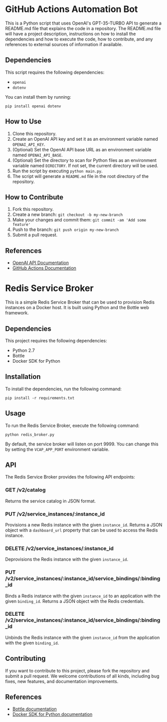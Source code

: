 # GitHub Actions Automation Bot

This is a Python script that uses OpenAI's GPT-35-TURBO API to generate a README.md file that explains the code in a repository. The README.md file will have a project description, instructions on how to install the dependencies and how to execute the code, how to contribute, and any references to external sources of information if available.

## Dependencies

This script requires the following dependencies:

- `openai`
- `dotenv`

You can install them by running:

```
pip install openai dotenv
```

## How to Use

1. Clone this repository.
2. Create an OpenAI API key and set it as an environment variable named `OPENAI_API_KEY`.
3. (Optional) Set the OpenAI API base URL as an environment variable named `OPENAI_API_BASE`.
4. (Optional) Set the directory to scan for Python files as an environment variable named `DIRECTORY`. If not set, the current directory will be used.
5. Run the script by executing `python main.py`.
6. The script will generate a `README.md` file in the root directory of the repository.

## How to Contribute

1. Fork this repository.
2. Create a new branch: `git checkout -b my-new-branch`
3. Make your changes and commit them: `git commit -am 'Add some feature'`
4. Push to the branch: `git push origin my-new-branch`
5. Submit a pull request.

## References

- [OpenAI API Documentation](https://beta.openai.com/docs/)
- [GitHub Actions Documentation](https://docs.github.com/en/actions)

# Redis Service Broker

This is a simple Redis Service Broker that can be used to provision Redis instances on a Docker host. It is built using Python and the Bottle web framework.

## Dependencies

This project requires the following dependencies:

- Python 2.7
- Bottle
- Docker SDK for Python

## Installation

To install the dependencies, run the following command:

```
pip install -r requirements.txt
```

## Usage

To run the Redis Service Broker, execute the following command:

```
python redis_broker.py
```

By default, the service broker will listen on port 9999. You can change this by setting the `VCAP_APP_PORT` environment variable.

## API

The Redis Service Broker provides the following API endpoints:

### GET /v2/catalog

Returns the service catalog in JSON format.

### PUT /v2/service_instances/:instance_id

Provisions a new Redis instance with the given `instance_id`. Returns a JSON object with a `dashboard_url` property that can be used to access the Redis instance.

### DELETE /v2/service_instances/:instance_id

Deprovisions the Redis instance with the given `instance_id`.

### PUT /v2/service_instances/:instance_id/service_bindings/:binding_id

Binds a Redis instance with the given `instance_id` to an application with the given `binding_id`. Returns a JSON object with the Redis credentials.

### DELETE /v2/service_instances/:instance_id/service_bindings/:binding_id

Unbinds the Redis instance with the given `instance_id` from the application with the given `binding_id`.

## Contributing

If you want to contribute to this project, please fork the repository and submit a pull request. We welcome contributions of all kinds, including bug fixes, new features, and documentation improvements.

## References

- [Bottle documentation](https://bottlepy.org/docs/dev/)
- [Docker SDK for Python documentation](https://docker-py.readthedocs.io/en/stable/)
